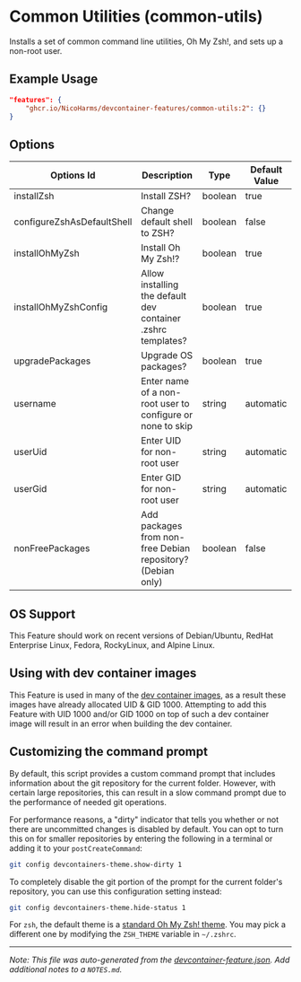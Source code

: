 
# Common Utilities (common-utils)

Installs a set of common command line utilities, Oh My Zsh!, and sets up a non-root user.

## Example Usage

```json
"features": {
    "ghcr.io/NicoHarms/devcontainer-features/common-utils:2": {}
}
```

## Options

| Options Id | Description | Type | Default Value |
|-----|-----|-----|-----|
| installZsh | Install ZSH? | boolean | true |
| configureZshAsDefaultShell | Change default shell to ZSH? | boolean | false |
| installOhMyZsh | Install Oh My Zsh!? | boolean | true |
| installOhMyZshConfig | Allow installing the default dev container .zshrc templates? | boolean | true |
| upgradePackages | Upgrade OS packages? | boolean | true |
| username | Enter name of a non-root user to configure or none to skip | string | automatic |
| userUid | Enter UID for non-root user | string | automatic |
| userGid | Enter GID for non-root user | string | automatic |
| nonFreePackages | Add packages from non-free Debian repository? (Debian only) | boolean | false |

## OS Support

This Feature should work on recent versions of Debian/Ubuntu, RedHat Enterprise Linux, Fedora, RockyLinux, and Alpine Linux.

## Using with dev container images

This Feature is used in many of the [dev container images](https://github.com/search?q=repo%3Adevcontainers%2Fimages+%22ghcr.io%2Fdevcontainers%2Ffeatures%2Fcommon-utils%22&type=code), as a result
these images have already allocated UID & GID 1000. Attempting to add this Feature with  UID 1000 and/or GID 1000 on top of such a dev container image will result in an error when building the dev container.

## Customizing the command prompt

By default, this script provides a custom command prompt that includes information about the git repository for the current folder. However, with certain large repositories, this can result in a slow command prompt due to the performance of needed git operations.

For performance reasons, a "dirty" indicator that tells you whether or not there are uncommitted changes is disabled by default. You can opt to turn this on for smaller repositories by entering the following in a terminal or adding it to your `postCreateCommand`:

```bash
git config devcontainers-theme.show-dirty 1
```

To completely disable the git portion of the prompt for the current folder's repository, you can use this configuration setting instead:

```bash
git config devcontainers-theme.hide-status 1
```

For `zsh`, the default theme is a [standard Oh My Zsh! theme](https://ohmyz.sh/). You may pick a different one by modifying the `ZSH_THEME` variable in `~/.zshrc`.


---

_Note: This file was auto-generated from the [devcontainer-feature.json](https://github.com/NicoHarms/devcontainer-features/blob/main/src/common-utils/devcontainer-feature.json).  Add additional notes to a `NOTES.md`._
